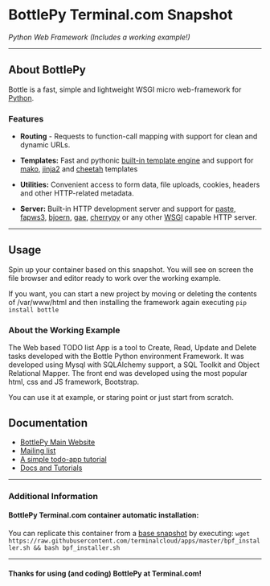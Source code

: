 # **BottlePy** Terminal.com Snapshot
*Python Web Framework (Includes a working example!)*

---

## About BottlePy
Bottle is a fast, simple and lightweight WSGI micro web-framework for [Python](http://python.org/).
### Features
- **Routing** - Requests to function-call mapping with support for clean and dynamic URLs.

- **Templates:** Fast and pythonic [built-in template engine](http://bottlepy.org/docs/dev/tutorial.html#tutorial-templates) and support for [mako](http://www.makotemplates.org/), [jinja2](http://jinja.pocoo.org/) and [cheetah](http://www.cheetahtemplate.org/) templates

- **Utilities:** Convenient access to form data, file uploads, cookies, headers and other HTTP-related metadata.

- **Server:** Built-in HTTP development server and support for [paste](http://pythonpaste.org/), [fapws3](https://github.com/william-os4y/fapws3), [bjoern](https://github.com/jonashaag/bjoern), [gae](https://developers.google.com/appengine/), [cherrypy](http://www.cherrypy.org/) or any other [WSGI](http://www.wsgi.org/) capable HTTP server.


---

## Usage
Spin up your container based on this snapshot. You will see on screen the file browser and editor ready to work over the working example.

If you want, you can start a new project by moving or deleting the contents of /var/www/html and then installing the framework again executing `pip install bottle`

### About the Working Example
The Web based TODO list App is a tool to Create, Read, Update and Delete tasks developed with the Bottle Python environment Framework. It was developed using Mysql with SQLAlchemy support, a SQL Toolkit and Object Relational Mapper. The front end was developed using the most popular html, css and JS framework, Bootstrap. 

You can use it at example, or staring point or just start from scratch.


## Documentation
- [BottlePy Main Website](http://bottlepy.org/)
- [Mailing list](bottlepy@googlegroups.com)
- [A simple todo-app tutorial](http://bottlepy.org/docs/dev/tutorial_app.html)
- [Docs and Tutorials](http://bottlepy.org/docs/dev/tutorial.html)

---

### Additional Information
#### BottlePy Terminal.com container automatic installation:
You can replicate this container from a [base snapshot](https://www.terminal.com/tiny/FzpHiTXG1K) by executing:
`wget https://raw.githubusercontent.com/terminalcloud/apps/master/bpf_installer.sh && bash bpf_installer.sh`


---

#### Thanks for using (and coding) BottlePy at Terminal.com!